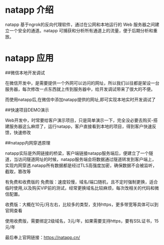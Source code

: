 # natapp 介绍

natapp 基于ngrok的反向代理软件，通过在公网和本地运行的 Web 服务器之间建立一个安全的通道。natapp 可捕获和分析所有通道上的流量，便于后期分析和重放。

# natapp 应用

##微信本地开发调试

在微信开发中，是需要提供一个外网可以访问的网址，所以我们以往都是架设一台服务器，每次修改一点东西就上传到服务器中，给开发调试带来了很大的不便。

而使用natapp后,在微信中添加natapp提供的网址,即可实现本地实时开发调试了

##快速项目DEMO演示

Web开发中，时常要给客户演示项目，只是简单演示一下，完全没必要去购买-搭建服务器这么麻烦了，运行natapp，客户直接看到本地的项目，得到客户快速反馈，快速修改

##natapp内网穿透原理

natapp实际是外网链接的桥梁，客户端链接natapp服务端后，便建立了一个隧道，当访问隧道网址的时候，natapp服务端会将数据通过隧道转发到客户端上，实现内网穿透.natapp所有数据都是经过TLS高强度加密，确保数据不会被监听，截取，篡改等

有免费和收费版的
免费版：速度较慢，域名/端口随机，且不定时强制更换，适合临时使用,以及购买VIP前的测试，经常更换域名比较麻烦，每次改相关的代码和微信配置。

收费版：大概在10元/月左右，比较多的类型，支持https，更多带宽等具体可以到官网查看

使用收费版，需要绑定2级域名，3元/年，如果需要支持https，要有SSL证书，15元/年

最后奉上官网链接：https://natapp.cn/